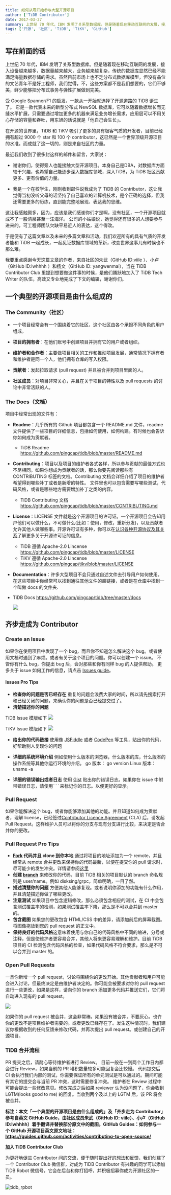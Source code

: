 ```yaml
---
title: 如何从零开始参与大型开源项目
author: ['TiDB Contributor']
date: 2017-03-27
summary: 上世纪 70 年代，IBM 发明了关系型数据库。但是随着现在移动互联网的发展，接入设备越来越多，数据量越来越大，业务越来越复杂，传统的数据库显然已经不能满足海量数据存储的需求。虽然目前市场上也不乏分布式数据库模型，但没有品位的文艺青年不是好工程师，我们觉得，不，这些方案都不是我们想要的，它们不够美，鲜少能够把分布式事务与弹性扩展做到完美。
tags: ['开源', '社区', 'TiDB', 'TiKV', 'GitHub']
---
```



## 写在前面的话

上世纪 70 年代，IBM 发明了关系型数据库。但是随着现在移动互联网的发展，接入设备越来越多，数据量越来越大，业务越来越复杂，传统的数据库显然已经不能满足海量数据存储的需求。虽然目前市场上也不乏分布式数据库模型，但没有品位的文艺青年不是好工程师，我们觉得，不，这些方案都不是我们想要的，它们不够美，鲜少能够把分布式事务与弹性扩展做到完美。

受 Google Spanner/F1 的启发，一款从一开始就选择了开源道路的 TiDB 诞生了。 它是一款代表未来的新型分布式 NewSQL 数据库，它可以随着数据增长而无缝水平扩展，只需要通过增加更多的机器来满足业务增长需求，应用层可以不用关心存储的容量和吞吐，用东旭的话说就是「他自己会生长」。

在开源的世界里，TiDB 和 TiKV 吸引了更多的具有极客气质的开发者，目前已经拥有超过 9000 个 star 和 100 个 contributor，这已然是一个世界顶级开源项目的水准。而成就了这一切的，则是来自社区的力量。

最近我们收到了很多封这样的邮件和留言，大家说：

- 谢谢你们，使得旁人也能接触大型开源项目。本身自己是DBA，对数据库方面较干兴趣，也希望自己能逐步深入数据库领域，深入TiDB，为 TiDB 社区贡献更多、更有价值的力量。

- 我是一个在校学生，刚刚收到邮件说我成为了 TiDB 的 Contributor，这让我觉得当初没听父母的话坚持了自己喜欢的计算机技术，是个正确的选择，但我还需要更多的历练，直到能完整地展现、表达我的思维。

这让我感触颇多，因为，应该是我们感谢你们才是啊，没有社区，一个开源项目就成不了一股清泉甚至一汪海洋。
公司的小姑娘说，她觉得还有很多的人想要参与进来的，可工程师团队欠缺平易近人的表达，这个得改。

于是便有了这篇文章以及未来的多篇文章和活动，我们欢迎所有的具有气质的开发者能和 TiDB 一起成长，一起见证数据库领域的革新，改变世界这事儿有时候也不那么难。

我要重点感谢今天这篇文章的作者，来自社区的朱武（GitHub ID:viile ）、小卢（GitHub ID:lwhhhh ）和杨文（GitHub ID: yangwenmai），当在 TiDB Contributor Club 里提到想要做这件事的时候，是他们踊跃地加入了 TiDB Tech Writer 的队伍，高效又专业地完成了下文的编辑，谢谢你们。

## 一个典型的开源项目是由什么组成的

### The Community（社区）

- 一个项目经常会有一个围绕着它的社区，这个社区由各个承担不同角色的用户组成。

- **项目的拥有者**：在他们账号中创建项目并拥有它的用户或者组织。

- **维护者和合作者**：主要做项目相关的工作和推动项目发展，通常情况下拥有者和维护者是同一个人，他们拥有仓库的写入权限。

- **贡献者**：发起拉取请求 (pull request) 并且被合并到项目里面的人。

- **社区成员**：对项目非常关心，并且在关于项目的特性以及 pull requests 的讨论中非常活跃的人。

### The Docs（文档）

项目中经常出现的文件有：

- **Readme**：几乎所有的 Github 项目都包含一个 README\.md 文件，readme 文件提供了一些项目的详细信息，包括如何使用，如何构建。有时候也会告诉你如何成为贡献者。
  - TiDB Readme https://github.com/pingcap/tidb/blob/master/README.md

- **Contributing**：项目以及项目的维护者各式各样，所以参与贡献的最佳方式也不尽相同。如果你想成为贡献者的话，那么你要先阅读那些有 CONTRIBUTING 标签的文档。Contributing 文档会详细介绍了项目的维护者希望得到哪些补丁或者是新增的特性。
  文件里也可以包含需要写哪些测试，代码风格，或者是哪些地方需要增加补丁之类的内容。
  - TiDB Contributing 文档 https://github.com/pingcap/tidb/blob/master/CONTRIBUTING.md

- **License**：LICENSE 文件就是这个开源项目的许可证。一个开源项目会告知用户他们可以做什么，不可做什么(比如：使用，修改，重新分发)，以及贡献者允许其他人做哪些事。开源许可证有多种，你可以在[认识各种开源协议及其关系](http://www.ruanyifeng.com/blog/2011/05/how_to_choose_free_software_licenses.html)了解更多关于开源许可证的信息。
  - TiDB 遵循 Apache-2.0 Lincense
https://github.com/pingcap/tidb/blob/master/LICENSE
  - TiKV 遵循 Apache-2.0 Lincense https://github.com/pingcap/tikv/blob/master/LICENSE

-  **Documentation**：许多大型项目不会只通过自述文件去引导用户如何使用。在这些项目中你经常可以找到通往其他文件的超链接，或者是在仓库中找到一个叫做 docs 的文件夹.
  - TiDB Docs https://github.com/pingcap/tidb/tree/master/docs

    ![](http://on51si7u9.bkt.clouddn.com/meitu%20%281%29.jpg)

## 齐步走成为 Contributor
### Create an Issue
如果你在使用项目中发现了一个 bug，而且你不知道怎么解决这个 bug。或者使用文档时遇到了麻烦。或者有关于这个项目的问题。你可以创建一个 issue。
不管你有什么 bug，你提出 bug 后，会对那些和你有同样 bug 的人提供帮助。
更多关于 issue 如何工作的信息，请点击 [Issues guide](http://guides.github.com/features/issues)。


#### Issues Pro Tips

* **检查你的问题是否已经存在**  重复的问题会浪费大家的时间，所以请先搜索打开和已经关闭的问题，来确认你的问题是否已经提交过了。
* **清楚描述你的问题**

TiDB Issue 模版如下
![](//blog-10039692.file.myqcloud.com/1495095238292_3364_1495095236515.png)

TiKV Issue 模版如下
![](//blog-10039692.file.myqcloud.com/1495095267461_2980_1495095265261.png)

* **给出你的代码链接** 使用像 [JSFiddle](http://jsfiddle.net/) 或者 [CodePen](http://codepen.io/) 等工具，贴出你的代码，好帮助别人复现你的问题
* **详细的系统环境介绍** 例如使用什么版本的浏览器，什么版本的库，什么版本的操作系统等其他你运行环境的介绍。
go 版本： go version
Linux 版本： uname -a

* **详细的错误输出或者日志** 使用 [Gist](http://gist.github.com/) 贴出你的错误日志。如果你在 issue 中附带错误日志，请使用` ``` `来标记你的日志。以便更好的显示。

### Pull Request

如果你能解决这个 bug，或者你能够添加其他的功能。并且知道如何成为贡献者，理解 license，已经签过[Contributor Licence Agreement](https://en.wikipedia.org/wiki/Contributor_License_Agreement) (CLA) 后，请发起 Pull Request。这样维护人员可以将你的分支与现有分支进行比较，来决定是否合并你的更改。

### Pull Request Pro Tips

* **[Fork](http://guides.github.com/activities/forking/) 代码并且 clone 到你本地** 通过将项目的地址添加为一个 remote，并且经常从 remote 合并更改来保持你的代码最新，以便在提交你的 pull 请求时，尽可能少的发生冲突。详情请参阅[这里](https://help.github.com/articles/syncing-a-fork)
* **创建 [branch](http://guides.github.com/introduction/flow/)** 来修改你的代码，目前 TiDB 相关的项目默认的 branch 命名规则是 user/name。例如 disksing/grpc，简单明确，一目了然。
* **描述清楚你的问题** 方便其他人能够复现。或者说明你添加的功能有什么作用，并且清楚描述你做了哪些更改。
* **注意测试** 如果项目中包含逻辑修改，那么必须包含相应的测试，在 CI 中会包含测试覆盖率的检测，如果测试覆盖率下降，那么是不可以合并到 master 的。
* **包含截图** 如果您的更改包含 HTML/CSS 中的差异，请添加前后的屏幕截图。将图像拖放到您的 pull request 的正文中。
* **保持良好的代码风格**这意味着使用与你自己的代码风格中不同的缩进，分号或注释，但是使维护者更容易合并，其他人将来更容易理解和维护。目前 TiDB 项目的 CI 检测包含代码风格的检查，如果代码风格不符合要求，那么是不可以合并到 master 的。

### Open Pull Requests
一旦你新增一个 pull request，讨论将围绕你的更改开始。其他贡献者和用户可能会进入讨论，但最终决定是由维护者决定的。你可能会被要求对你的 pull request 进行一些更改，如果是这样，请向你的 branch 添加更多代码并推送它们，它们将自动进入现有的 pull request。

![](//blog-10039692.file.myqcloud.com/1495095498619_7465_1495095497070.png)

如果你的 pull request 被合并，这会非常棒。如果没有被合并，不要灰心。也许你的更改不是项目维护者需要的。或者更改已经存在了。发生这种情况时，我们建议你根据收到的任何反馈来修改代码，并再次提出 pull request。或创建自己的开源项目。

### TiDB 合并流程
PR 提交之后，请耐心等待维护者进行 Review。
目前一般在一到两个工作日内都会进行 Review，如果当前的 PR 堆积数量较多可能回复会比较慢。
代码提交后 CI 会执行我们内部的测试，你需要保证所有的单元测试是可以通过的。期间可能有其它的提交会与当前 PR 冲突，这时需要修复冲突。
维护者在 Review 过程中可能会提出一些修改意见。修改完成之后如果 reviewer 认为没问题了，你会收到 LGTM(looks good to me) 的回复。当收到两个及以上的 LGTM 后，该 PR 将会被合并。


**标注：本文「一个典型的开源项目是由什么组成的」及「齐步走为 Contributor」参考自英文 GitHub Guide，由社区成员朱武（GitHub ID: viile）、小卢（GitHub ID:lwhhhh）着手翻译并替换部分原文中的截图。GitHub Guides：如何参与一个 GitHub 开源项目英文原文地址： https://guides.github.com/activities/contributing-to-open-source/**

**加入 TiDB Contributor Club**

为更好地促进 Contributor 间的交流，便于随时提出好的想法和反馈，我们创建了一个 Contributor Club 微信群，对成为 TiDB Contributor 有兴趣的同学可以添加 TiDB Robot 微信号，它会在后台和你打招呼，并积极招募你成为开源社区的一员。

![](media/tidb-robot.jpg "tidb_rpbot")

